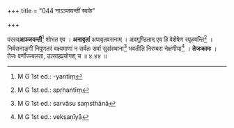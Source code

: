 +++
title = "044 नाऽञ्जयन्तीं स्वके"

+++


परस्य्**आञ्जयन्ती**[^१०८] शोभत एव । **अनावृतां** अपावृतवसनाम् । अवगुण्ठिताम् एव हि वेशेषेण स्पृहयन्ति[^१०९] । निर्वसनाङ्गीं निपुणतरं वक्ष्यमाणां न सर्वतः सर्वा सुसंस्थाना[^११०] भवतीति निरम्बरा नेक्षणीया[^१११] । **तेजःकामः** । तेजः वर्णोज्ज्वलता, उत्साहप्रयोगश् च ॥ ४.४४ ॥


[^१११]:
     M G 1st ed.: vekṣaṇīyā


[^११०]:
     M G 1st ed.: sarvāsu saṃsthānā


[^१०९]:
     M G 1st ed.: spṛhantīṃ


[^१०८]:
     M G 1st ed.: -yantīṃ